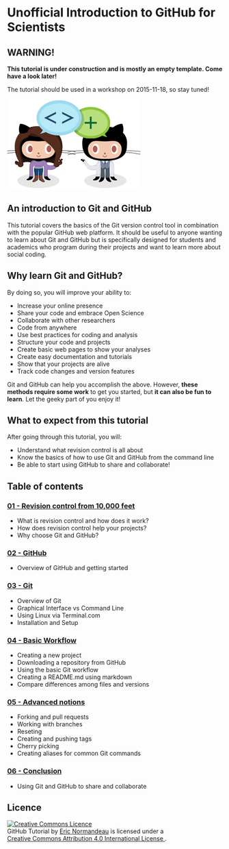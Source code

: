 # Unofficial Introduction to GitHub for Scientists

## WARNING!

**This tutorial is under construction and is mostly an empty template. Come have a look later!**

The tutorial should be used in a workshop on 2015-11-18, so stay tuned!

![be social](images/be-social.gif)

## An introduction to Git and GitHub

This tutorial covers the basics of the Git version control tool in combination
with the popular GitHub web platform. It should be useful to anyone wanting to
learn about Git and GitHub but is specifically designed for students and academics
who program during their projects and want to learn more about
social coding.

## Why learn Git and GitHub?

By doing so, you will improve your ability to:

- Increase your online presence
- Share your code and embrace Open Science
- Collaborate with other researchers
- Code from anywhere
- Use best practices for coding and analysis
- Structure your code and projects
- Create basic web pages to show your analyses
- Create easy documentation and tutorials
- Show that your projects are alive
- Track code changes and version features

Git and GitHub can help you accomplish the above. However, **these methods require some
work** to get you started, but **it can also be fun to learn**. Let the geeky
part of you enjoy it!

## What to expect from this tutorial

After going through this tutorial, you will:
- Understand what revision control is all about
- Know the basics of how to use Git and GitHub from the command line
- Be able to start using GitHub to share and collaborate!

## Table of contents

### [01 - Revision control from 10,000 feet](files/01_revision_control.md)

- What is revision control and how does it work?
- How does revision control help your projects?
- Why choose Git and GitHub?

### [02 - GitHub](files/02_github.md)

- Overview of GitHub and getting started

### [03 - Git](files/03_git.md)

- Overview of Git
- Graphical Interface vs Command Line
- Using Linux via Terminal.com
- Installation and Setup

### [04 - Basic Workflow](files/04_basic_workflow.md)

- Creating a new project
- Downloading a repository from GitHub
- Using the basic Git workflow
- Creating a README.md using markdown
- Compare differences among files and versions

### [05 - Advanced notions](files/05_advanced_notions.md)

- Forking and pull requests
- Working with branches
- Reseting
- Creating and pushing tags
- Cherry picking
- Creating aliases for common Git commands

### [06 - Conclusion](files/06_conclusion.md)

- Using Git and GitHub to share and collaborate

## Licence

<a rel="license" href="http://creativecommons.org/licenses/by/4.0/"><img
  alt="Creative Commons Licence" style="border-width:0"
  src="https://i.creativecommons.org/l/by/4.0/88x31.png" /></a><br/><span
  xmlns:dct="http://purl.org/dc/terms/" href="http://purl.org/dc/dcmitype/Text"
  property="dct:title" rel="dct:type">GitHub Tutorial</span> by <a
  xmlns:cc="http://creativecommons.org/ns#"
  href="https://github.com/enormandeau/github_tutorial"
  property="cc:attributionName" rel="cc:attributionURL">Eric Normandeau</a> is
  licensed under a <br/><a rel="license"
  href="http://creativecommons.org/licenses/by/4.0/" target="_blank">Creative Commons Attribution
  4.0 International License
  </a>.
